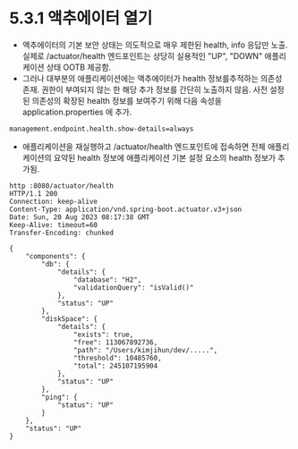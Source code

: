 # 5.3.1 액추에이터 열기
- 액추에이터의 기본 보안 상태는 의도적으로 매우 제한된 health, info 응답만 노출. 실제로 /actuator/health 엔드포인트는 상당히 실용적인 "UP", "DOWN" 애플리케이션 상태 OOTB 제공함.
- 그러나 대부분의 애플리케이션에는 액추에이터가 health 정보를추적하는 의존성 존재. 권한이 부여되지 않는 한 해당 추가 정보를 간단히 노출하지 않음. 사전 설정된 의존성의 확장된 health 정보를 보여주기 위해 다음
속성을 application.properties 에 추가.
```properties
management.endpoint.health.show-details=always
```
- 애플리케이션을 재실행하고 /actuator/health 엔드포인트에 접속하면 전체 애플리케이션의 요약된 health 정보에 애플리케이션 기본 설정 요소의 health 정보가 추가됨.
```text
http :8080/actuator/health
HTTP/1.1 200 
Connection: keep-alive
Content-Type: application/vnd.spring-boot.actuator.v3+json
Date: Sun, 20 Aug 2023 08:17:38 GMT
Keep-Alive: timeout=60
Transfer-Encoding: chunked

{
    "components": {
        "db": {
            "details": {
                "database": "H2",
                "validationQuery": "isValid()"
            },
            "status": "UP"
        },
        "diskSpace": {
            "details": {
                "exists": true,
                "free": 113067892736,
                "path": "/Users/kimjihun/dev/.....",
                "threshold": 10485760,
                "total": 245107195904
            },
            "status": "UP"
        },
        "ping": {
            "status": "UP"
        }
    },
    "status": "UP"
}
```
